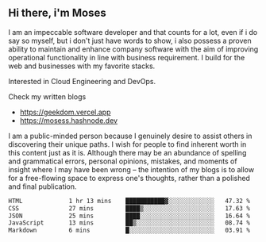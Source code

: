 ## Hi there, i'm Moses

I am an impeccable software developer and that counts for a lot, even if i do say so myself, but i don't just have words to show, i also possess a proven ability to maintain and enhance company software with the aim of improving operational functionality in line with business requirement. I build for the web and businesses with my favorite stacks.

Interested in Cloud Engineering and DevOps.

Check my written blogs
- https://geekdom.vercel.app
- https://mosess.hashnode.dev
  
I am a public-minded person because I genuinely desire to assist others in discovering their unique paths. I wish for people to find inherent worth in this content just as it is. Although there may be an abundance of spelling and grammatical errors, personal opinions, mistakes, and moments of insight where I may have been wrong – the intention of my blogs is to allow for a free-flowing space to express one's thoughts, rather than a polished and final publication.
<!--START_SECTION:waka-->

```txt
HTML             1 hr 13 mins    ███████████▓░░░░░░░░░░░░░   47.32 %
CSS              27 mins         ████▒░░░░░░░░░░░░░░░░░░░░   17.63 %
JSON             25 mins         ████░░░░░░░░░░░░░░░░░░░░░   16.64 %
JavaScript       13 mins         ██▒░░░░░░░░░░░░░░░░░░░░░░   08.74 %
Markdown         6 mins          █░░░░░░░░░░░░░░░░░░░░░░░░   03.91 %
```

<!--END_SECTION:waka-->
